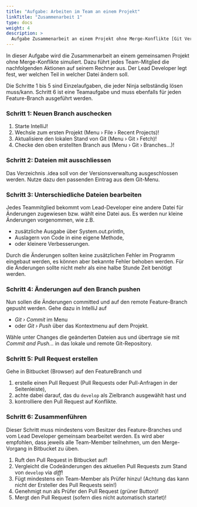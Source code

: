 ```yaml
---
title: "Aufgabe: Arbeiten im Team an einem Projekt"
linkTitle: "Zusammenarbeit 1"
type: docs
weight: 4
description: >
  Aufgabe Zusammenarbeit an einem Projekt ohne Merge-Konflikte [Git Vertiefung](../../../../docs/git/vertiefung/collaboration)
---
```

In dieser Aufgabe wird die Zusammenarbeit an einem gemeinsamen Projekt ohne Merge-Konflikte simuliert.
Dazu führt jedes Team-Mitglied die nachfolgenden Aktionen auf seinem Rechner aus. Der Lead Developer
legt fest, wer welchen Teil in welcher Datei ändern soll.

Die Schritte 1 bis 5 sind Einzelaufgaben, die jeder Ninja selbständig lösen muss/kann. Schritt 6 ist
eine Teamaufgabe und muss ebenfalls für jeden Feature-Branch ausgeführt werden.

### Schritt 1: Neuen Branch auschecken
1. Starte IntelliJ!
2. Wechsle zum ersten Projekt (Menu › File › Recent Projects)!
3. Aktualisiere den lokalen Stand von Git (Menu › Git › Fetch)!
4. Checke den oben erstellten Branch aus (Menu › Git › Branches...)!

### Schritt 2: Dateien mit ausschliessen
Das Verzeichnis .idea soll von der Versionsverwaltung ausgeschlossen werden. Nutze dazu den passenden
Eintrag aus dem Git-Menu.

### Schritt 3: Unterschiedliche Dateien bearbeiten
Jedes Teammitglied bekommt vom Lead-Developer eine andere Datei für Änderungen zugewiesen bzw. wählt
eine Datei aus. Es werden nur kleine Änderungen vorgenommen, wie z.B.
- zusätzliche Ausgabe über System.out.println,
- Auslagern von Code in eine eigene Methode,
- oder kleinere Verbesserungen.

Durch die Änderungen sollten keine zusätzlichen Fehler im Programm eingebaut werden, es können aber
bekannte Fehler behoben werden. Für die Änderungen sollte nicht mehr als eine halbe Stunde Zeit
benötigt werden.

### Schritt 4: Änderungen auf den Branch pushen
Nun sollen die Änderungen committed und auf den remote Feature-Branch gepusht werden. Gehe dazu in
IntelliJ auf
- *Git › Commit* im Menu
- oder *Git › Push* über das Kontextmenu auf dem Projekt.

Wähle unter Changes die geänderten Dateien aus und übertrage sie mit *Commit and Push...* in das lokale
und remote Git-Repository.

### Schritt 5:  Pull Request erstellen
Gehe in Bitbucket (Browser) auf den FeatureBranch und
1. erstelle einen Pull Request (Pull Requests oder Pull-Anfragen in der Seitenleiste),
2. achte dabei darauf, das du `develop` als Zielbranch ausgewählt hast und
3. kontrolliere den Pull Request auf Konflikte.

### Schritt 6: Zusammenführen
Dieser Schritt muss mindestens vom Besitzer des Feature-Branches und vom Lead Developer gemeinsam
bearbeitet werden. Es wird aber empfohlen, dass jeweils alle Team-Member teilnehmen, um den Merge-Vorgang
in Bitbucket zu üben.

1. Ruft den Pull Request in Bitbucket auf!
2. Vergleicht die Codeänderungen des aktuellen Pull Requests zum Stand von `develop` via *diff*!
3. Fügt mindestens ein Team-Member als Prüfer hinzu! (Achtung das kann nicht der Ersteller des Pull Requests sein!)
4. Genehmigt nun als Prüfer den Pull Request (grüner Button)!
5. Mergt den Pull Request (sofern dies nicht automatisch startet)!
